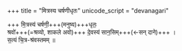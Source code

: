 +++
title = "मित्रस्य चर्षणीधृतः"
unicode_script = "devanagari"

+++
मि॒त्रस्य॑ चर्षणी॒+++(मनुष्य)+++धृतः॒  
श्रवो॑+++(=श्रव्यो, शाकले अवो)+++ दे॒वस्य॑ सान॒सिम्+++(←सन् दाने)+++ ।  
स॒त्यं चि॒त्र-श्र॑वस्तमम् ॥
